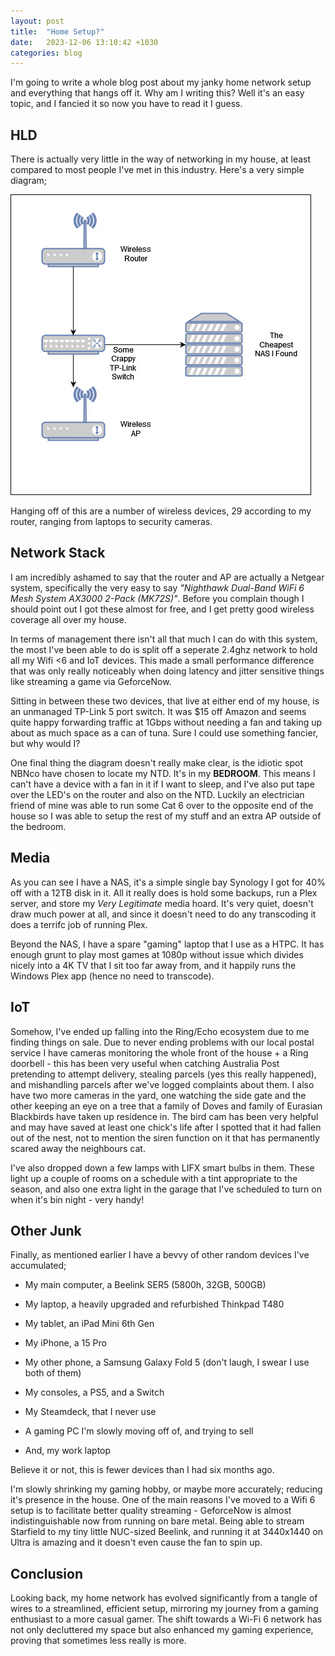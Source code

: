 ```yaml
---
layout: post
title:  "Home Setup?"
date:   2023-12-06 13:10:42 +1030
categories: blog
---
```


I'm going to write a whole blog post about my janky home network setup and everything that hangs off it. Why am I writing this? Well it's an easy topic, and I fancied it so now you have to read it I guess. 

## HLD

There is actually very little in the way of networking in my house, at least compared to most people I've met in this industry. Here's a very simple diagram;

![Home Network Diagram](/assets/images/home_network.jpg)

Hanging off of this are a number of wireless devices, 29 according to my router, ranging from laptops to security cameras. 

## Network Stack

I am incredibly ashamed to say that the router and AP are actually a Netgear system, specifically the very easy to say *"Nighthawk Dual-Band WiFi 6 Mesh System AX3000 2-Pack (MK72S)"*. Before you complain though I should point out I got these almost for free, and I get pretty good wireless coverage all over my house.

In terms of management there isn't all that much I can do with this system, the most I've been able to do is split off a seperate 2.4ghz network to hold all my Wifi <6 and IoT devices. This made a small performance difference that was only really noticeably when doing latency and jitter sensitive things like streaming a game via GeforceNow. 

Sitting in between these two devices, that live at either end of my house, is an unmanaged TP-Link 5 port switch. It was $15 off Amazon and seems quite happy forwarding traffic at 1Gbps without needing a fan and taking up about as much space as a can of tuna. Sure I could use something fancier, but why would I?

One final thing the diagram doesn't really make clear, is the idiotic spot NBNco have chosen to locate my NTD. It's in my **BEDROOM**. This means I can't have a device with a fan in it if I want to sleep, and I've also put tape over the LED's on the router and also on the NTD. Luckily an electrician friend of mine was able to run some Cat 6 over to the opposite end of the house so I was able to setup the rest of my stuff and an extra AP outside of the bedroom. 

## Media

As you can see I have a NAS, it's a simple single bay Synology I got for 40% off with a 12TB disk in it. All it really does is hold some backups, run a Plex server, and store my *Very Legitimate* media hoard. It's very quiet, doesn't draw much power at all, and since it doesn't need to do any transcoding it does a terrifc job of running Plex. 

Beyond the NAS, I have a spare "gaming" laptop that I use as a HTPC. It has enough grunt to play most games at 1080p without issue which divides nicely into a 4K TV that I sit too far away from, and it happily runs the Windows Plex app (hence no need to transcode). 

## IoT

Somehow, I've ended up falling into the Ring/Echo ecosystem due to me finding things on sale. Due to never ending problems with our local postal service I have cameras monitoring the whole front of the house + a Ring doorbell - this has been very useful when catching Australia Post pretending to attempt delivery, stealing parcels (yes this really happened), and mishandling parcels after we've logged complaints about them. I also have two more cameras in the yard, one watching the side gate and the other keeping an eye on a tree that a family of Doves and family of Eurasian Blackbirds have taken up residence in. The bird cam has been very helpful and may have saved at least one chick's life after I spotted that it had fallen out of the nest, not to mention the siren function on it that has permanently scared away the neighbours cat. 

I've also dropped down a few lamps with LIFX smart bulbs in them. These light up a couple of rooms on a schedule with a tint appropriate to the season, and also one extra light in the garage that I've scheduled to turn on when it's bin night - very handy!

## Other Junk

Finally, as mentioned earlier I have a bevvy of other random devices I've accumulated;

- My main computer, a Beelink SER5 (5800h, 32GB, 500GB)

- My laptop, a heavily upgraded and refurbished Thinkpad T480

- My tablet, an iPad Mini 6th Gen

- My iPhone, a 15 Pro

- My other phone, a Samsung Galaxy Fold 5 (don't laugh, I swear I use both of them)

- My consoles, a PS5, and a Switch

- My Steamdeck, that I never use

- A gaming PC I'm slowly moving off of, and trying to sell

- And, my work laptop

Believe it or not, this is fewer devices than I had six months ago. 

I'm slowly shrinking my gaming hobby, or maybe more accurately; reducing it's presence in the house. One of the main reasons I've moved to a Wifi 6 setup is to facilitate better quality streaming - GeforceNow is almost indistinguishable now from running on bare metal. Being able to stream Starfield to my tiny little NUC-sized Beelink, and running it at 3440x1440 on Ultra is amazing and it doesn't even cause the fan to spin up. 

## Conclusion

Looking back, my home network has evolved significantly from a tangle of wires to a streamlined, efficient setup, mirroring my journey from a gaming enthusiast to a more casual gamer. The shift towards a Wi-Fi 6 network has not only decluttered my space but also enhanced my gaming experience, proving that sometimes less really is more.
